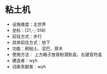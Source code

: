 # 粘土机

* 设施维度：主世界
* 坐标：[21,-,-318]
* 前往方式：步行
* 具体前往方式：地下
* 功能：刷粘土、泥巴、原木
* 使用方法： 上方箱子放骨粉潜影盒，右键音符盒
* 建造者：wyh
* 词条贡献者：wyh

